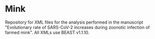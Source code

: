 # Mink
Repository for XML files for the analysis performed in the manuscript "Evolutionary rate of SARS-CoV-2 increases during zoonotic infection of farmed mink". All XMLs use BEAST v1.1.10. 
